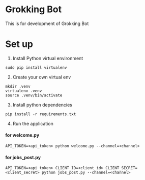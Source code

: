 # Grokking Bot
This is for development of Grokking Bot
# Set up
1. Install Python virtual environment
```
sudo pip install virtualenv
```
2. Create your own virtual env
```
mkdir .venv
virtualenv .venv
source .venv/bin/activate
```
3. Install python dependencies
```
pip install -r requirements.txt
```
4. Run the application

#### for welcome.py
```
API_TOKEN=<api_token> python welcome.py --channel=<channel>
```

#### for jobs_post.py
```
API_TOKEN=<api_token> CLIENT_ID=<client_id> CLIENT_SECRET=<client_secret> python jobs_post.py --channel=<channel>
```